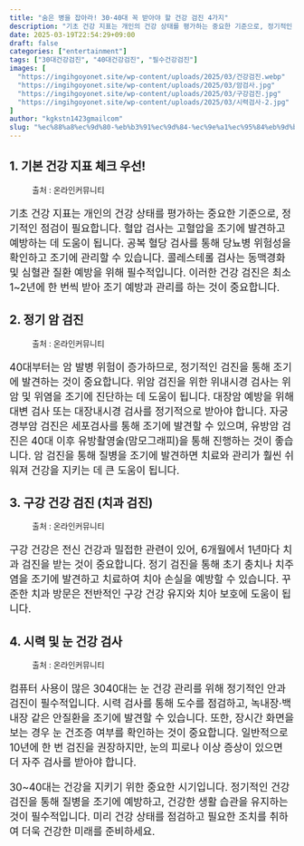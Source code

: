 ```yaml
---
title: "숨은 병을 잡아라! 30·40대 꼭 받아야 할 건강 검진 4가지"
description: "기초 건강 지표는 개인의 건강 상태를 평가하는 중요한 기준으로, 정기적인 점검이 필요합니다. 혈압 검사는 고혈압을 조기에 발견하고 예방하는 데 도움이 됩니다. 공복 혈당 검사를 통해 당뇨병 위험성을 확인하고 조기에 관리할 수 있습니다. 콜레스테롤 검사는 동맥경화 및 심"
date: 2025-03-19T22:54:29+09:00
draft: false
categories: ["entertainment"]
tags: ["30대건강검진", "40대건강검진", "필수건강검진"]
images: [
  "https://ingihgoyonet.site/wp-content/uploads/2025/03/건강검진.webp"
  "https://ingihgoyonet.site/wp-content/uploads/2025/03/암검사.jpg"
  "https://ingihgoyonet.site/wp-content/uploads/2025/03/구강검진.jpg"
  "https://ingihgoyonet.site/wp-content/uploads/2025/03/시력검사-2.jpg"
]
author: "kgkstn1423gmailcom"
slug: "%ec%88%a8%ec%9d%80-%eb%b3%91%ec%9d%84-%ec%9e%a1%ec%95%84%eb%9d%bc-30%c2%b740%eb%8c%80-%ea%bc%ad-%eb%b0%9b%ec%95%84%ec%95%bc-%ed%95%a0-%ea%b1%b4%ea%b0%95-%ea%b2%80%ec%a7%84-4%ea%b0%80%ec%a7%80"
---
```


<h2 >1. 기본 건강 지표 체크 우선!</h2> <figure ><img src="https://ingihgoyonet.site/wp-content/uploads/2025/03/건강검진.webp" alt="" style="aspect-ratio:16/9;object-fit:cover"/><figcaption >출처 : 온라인커뮤니티</figcaption></figure> <p style="font-size:18px">기초 건강 지표는 개인의 건강 상태를 평가하는 중요한 기준으로, 정기적인 점검이 필요합니다. 혈압 검사는 고혈압을 조기에 발견하고 예방하는 데 도움이 됩니다. 공복 혈당 검사를 통해 당뇨병 위험성을 확인하고 조기에 관리할 수 있습니다. 콜레스테롤 검사는 동맥경화 및 심혈관 질환 예방을 위해 필수적입니다. 이러한 건강 검진은 최소 1~2년에 한 번씩 받아 조기 예방과 관리를 하는 것이 중요합니다.</p> <h2 >2. 정기 암 검진</h2> <figure ><img src="https://ingihgoyonet.site/wp-content/uploads/2025/03/암검사.jpg" alt="" style="aspect-ratio:16/9;object-fit:cover"/><figcaption >출처 : 온라인커뮤니티</figcaption></figure> <p style="font-size:18px">40대부터는 암 발병 위험이 증가하므로, 정기적인 검진을 통해 조기에 발견하는 것이 중요합니다. 위암 검진을 위한 위내시경 검사는 위암 및 위염을 조기에 진단하는 데 도움이 됩니다. 대장암 예방을 위해 대변 검사 또는 대장내시경 검사를 정기적으로 받아야 합니다. 자궁경부암 검진은 세포검사를 통해 조기에 발견할 수 있으며, 유방암 검진은 40대 이후 유방촬영술(맘모그래피)을 통해 진행하는 것이 좋습니다. 암 검진을 통해 질병을 조기에 발견하면 치료와 관리가 훨씬 쉬워져 건강을 지키는 데 큰 도움이 됩니다.</p> <h2 >3. 구강 건강 검진 (치과 검진)</h2> <figure ><img src="https://ingihgoyonet.site/wp-content/uploads/2025/03/구강검진.jpg" alt="" style="aspect-ratio:16/9;object-fit:cover"/><figcaption >출처 : 온라인커뮤니티</figcaption></figure> <p style="font-size:18px">구강 건강은 전신 건강과 밀접한 관련이 있어, 6개월에서 1년마다 치과 검진을 받는 것이 중요합니다. 정기 검진을 통해 초기 충치나 치주염을 조기에 발견하고 치료하여 치아 손실을 예방할 수 있습니다. 꾸준한 치과 방문은 전반적인 구강 건강 유지와 치아 보호에 도움이 됩니다.</p> <h2 >4. 시력 및 눈 건강 검사</h2> <figure ><img src="https://ingihgoyonet.site/wp-content/uploads/2025/03/시력검사-2.jpg" alt="" style="aspect-ratio:16/9;object-fit:cover"/><figcaption >출처 : 온라인커뮤니티</figcaption></figure> <p style="font-size:18px">컴퓨터 사용이 많은 3040대는 눈 건강 관리를 위해 정기적인 안과 검진이 필수적입니다. 시력 검사를 통해 도수를 점검하고, 녹내장·백내장 같은 안질환을 조기에 발견할 수 있습니다. 또한, 장시간 화면을 보는 경우 눈 건조증 여부를 확인하는 것이 중요합니다. 일반적으로 10년에 한 번 검진을 권장하지만, 눈의 피로나 이상 증상이 있으면 더 자주 검사를 받아야 합니다.</p> <p style="font-size:18px">30~40대는 건강을 지키기 위한 중요한 시기입니다. 정기적인 건강 검진을 통해 질병을 조기에 예방하고, 건강한 생활 습관을 유지하는 것이 필수적입니다. 미리 건강 상태를 점검하고 필요한 조치를 취하여 더욱 건강한 미래를 준비하세요.</p>